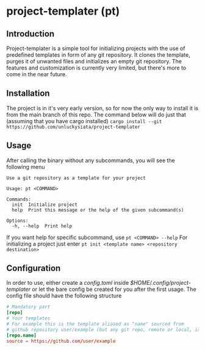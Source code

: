 
# project-templater (pt)

## Introduction
Project-templater is a simple tool for initializing projects with the use of
predefined templates in form of any git repository. It clones the template,
purges it of unwanted files and initializes an empty git repository.
The features and customization is currently very limited, but there's more
to come in the near future.

## Installation
The project is in it's very early version, so for now the only way to install
it is from the main branch of this repo.
The command below will do just that (assuming that you have cargo installed)
```cargo install --git https://github.com/unluckysiata/project-templater```

## Usage
After calling the binary without any subcommands, you will see the following menu
```
Use a git repository as a template for your project

Usage: pt <COMMAND>

Commands:
  init  Initialize project
  help  Print this message or the help of the given subcommand(s)

Options:
  -h, --help  Print help
```
If you want help for specific subcommand, use `pt <COMMAND> --help`
For initializing a project just enter
```pt init <template name> <repository destination>```

## Configuration
In order to use, either create a *config.toml* inside *$HOME/.config/project-templater*
or let the bare config be created for you after the first usage. The config file
should have the following structure
```toml
# Mandatory part
[repo]
# Your templates
# For example this is the template aliased as "name" sourced from
# github repository user/example (but any git repo, remote or local, is ok)
[repo.name]
source = https://github.com/user/example
```




